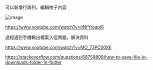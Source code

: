 可以新增行與列，編輯格子內容

![image](https://github.com/s28923520/save_exc/assets/148187817/2d0cfcc0-d852-4ebb-b6c4-95934272730d)

https://www.youtube.com/watch?v=itNfYroapl8


過程遇到手機輸出檔案入徑問題，解決資料

https://www.youtube.com/watch?v=MO_73PC00XE

https://stackoverflow.com/questions/68759809/how-to-save-file-in-downloads-folder-in-flutter
